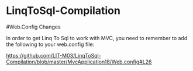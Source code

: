# LinqToSql-Compilation

#Web.Config Changes

In order to get Linq To Sql to work with MVC, you need to remember to add the following to your web.config file:

https://github.com/LIT-M03/LinqToSql-Compilation/blob/master/MvcApplication18/Web.config#L26
